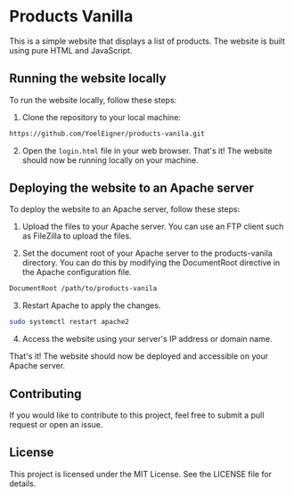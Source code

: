 # Products Vanilla
This is a simple website that displays a list of products. The website is built using pure HTML and JavaScript.

## Running the website locally
To run the website locally, follow these steps:

1. Clone the repository to your local machine:
```bash 
https://github.com/YoelEigner/products-vanila.git
```
2. Open the `login.html` file in your web browser.
That's it! The website should now be running locally on your machine.

## Deploying the website to an Apache server
To deploy the website to an Apache server, follow these steps:

1. Upload the files to your Apache server. You can use an FTP client such as FileZilla to upload the files.

2. Set the document root of your Apache server to the products-vanila directory. You can do this by modifying the DocumentRoot directive in the Apache configuration file.

```bash
DocumentRoot /path/to/products-vanila 
```
3. Restart Apache to apply the changes.

```bash 
sudo systemctl restart apache2
```
4. Access the website using your server's IP address or domain name.

That's it! The website should now be deployed and accessible on your Apache server.

## Contributing
If you would like to contribute to this project, feel free to submit a pull request or open an issue.

## License
This project is licensed under the MIT License. See the LICENSE file for details.